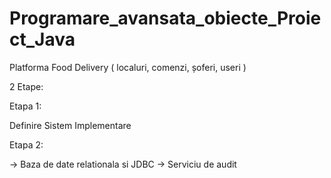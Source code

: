 # Programare_avansata_obiecte_Proiect_Java
Platforma Food Delivery ( localuri, comenzi, șoferi, useri )


2 Etape:

Etapa 1:

Definire Sistem
Implementare


Etapa 2:

-> Baza de date relationala si JDBC
-> Serviciu de audit
